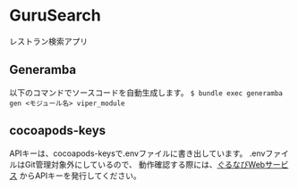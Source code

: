 # GuruSearch
レストラン検索アプリ

## Generamba
以下のコマンドでソースコードを自動生成します。
`$ bundle exec generamba gen <モジュール名> viper_module`

## cocoapods-keys
APIキーは、cocoapods-keysで.envファイルに書き出しています。
.envファイルはGit管理対象外にしているので、
動作確認する際には、[ぐるなびWebサービス](https://api.gnavi.co.jp/api/) からAPIキーを発行してください。
